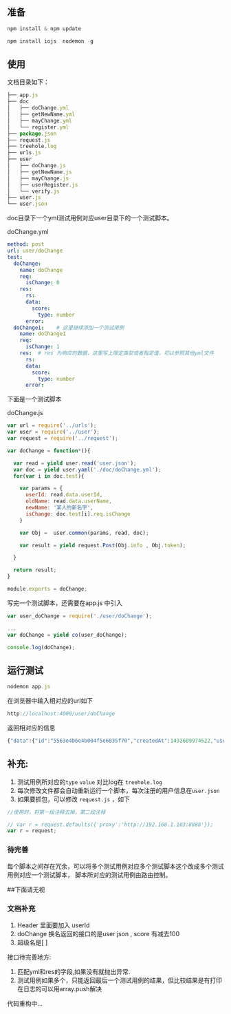 ## 准备

```js
npm install & npm update

npm install iojs  nodemon -g
```

## 使用

文档目录如下：

```js
├── app.js
├── doc
│   ├── doChange.yml
│   ├── getNewName.yml
│   ├── mayChange.yml
│   └── register.yml
├── package.json
├── request.js
├── treehole.log
├── urls.js
├── user
│   ├── doChange.js
│   ├── getNewName.js
│   ├── mayChange.js
│   ├── userRegister.js
│   └── verify.js
├── user.js
└── user.json
```

doc目录下一个yml测试用例对应user目录下的一个测试脚本。


doChange.yml
```yml
method: post
url: user/doChange
test:
  doChange:
    name: doChange
    req:
      isChange: 0
    res:
      rs:
      data:
        score:
          type: number
      error:
  doChange1:    # 这里继续添加一个测试用例
    name: doChange1
    req:
      isChange: 1
    res:  # res 为响应的数据，这里写上限定类型或者指定值，可以参照其他yml文件
      rs:
      data:
        score:
          type: number
      error:

```

下面是一个测试脚本

doChange.js
```js
var url = require('../urls');
var user = require('../user');
var request = require('../request');

var doChange = function*(){

  var read = yield user.read('user.json');
  var doc = yield user.yaml('./doc/doChange.yml');
  for(var i in doc.test){

    var params = {
      userId: read.data.userId,
      oldName: read.data.userName,
      newName: '某人的新名字',
      isChange: doc.test[i].req.isChange
    }

    var Obj =  user.common(params, read, doc);

    var result = yield request.Post(Obj.info , Obj.token);

  }

  return result;
}

module.exports = doChange;
```

写完一个测试脚本，还需要在app.js 中引入

```js
var user_doChange = require('./user/doChange');

...
var doChange = yield co(user_doChange);

console.log(doChange);

```


## 运行测试

```js
nodemon app.js
```

在浏览器中输入相对应的url如下
```js
http://localhost:4000/user/doChange
```
返回相对应的信息
```js
{"data":{"id":"5563e4b6e4b004f5e6035f70","createdAt":1432609974522,"userName":"某人的新名字","deviceId":"1432609972461","clientId":null,"address":null,"verification":0,"schoolAlias":"","channelId":"weixin","accessToken":"D8F9A79626CBF855B23433C49F6B7772","validTime":1435288374522,"inScope":null,"switchs":{},"fisrtChanged":true,"versionCode":0,"names":{"subNames":["某人的新名字"],"mainName":null,"mayMainName":"新名字"},"school":"","score":0},"rc":"1"}
```

## 补充:

1. 测试用例所对应的`type` `value` 对比log在 `treehole.log`
2. 每次修改文件都会自动重新运行一个脚本，每次注册的用户信息在`user.json`
3. 如果要抓包，可以修改 `request.js` ，如下

```js
//使用时，将第一段注释去掉，第二段注释

// var r = request.defaults({'proxy':'http://192.168.1.103:8888'});
var r = request;
```

### 待完善

每个脚本之间存在冗余，可以将多个测试用例对应多个测试脚本这个改成多个测试用例对应一个测试脚本，
脚本所对应的测试用例由路由控制。



##下面请无视

### 文档补充
1. Header 里面要加入 userId
2. doChange 换名返回的接口的是user json , score 有减去100
3. 超级名是[ ]

接口待完善地方:

1. 匹配yml和res的字段,如果没有就抛出异常.
2. 测试用例如果多个，只能返回最后一个测试用例的结果，但比较结果是有打印在日志的可以用array.push解决

代码重构中...
